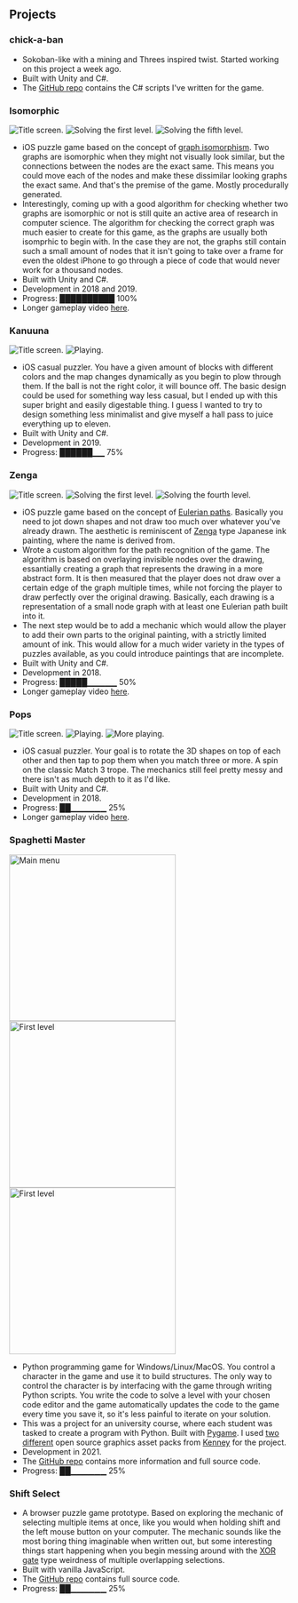 
## Projects

### chick-a-ban
* Sokoban-like with a mining and Threes inspired twist. Started working on this project a week ago.
* Built with Unity and C#.
* The [GitHub repo](https://github.com/enkomat/chick-a-ban) contains the C# scripts I've written for the game.

### Isomorphic

![Title screen.](https://raw.githubusercontent.com/enkomat/enkomat.github.io/master/gifs/IsomorphicLogo1.png "Title screen.")
![Solving the first level.](https://raw.githubusercontent.com/enkomat/enkomat.github.io/master/gifs/IsomorphicLoop1.gif "Solving the first level.")
![Solving the fifth level.](https://raw.githubusercontent.com/enkomat/enkomat.github.io/master/gifs/IsomorphicLoop2.gif "Solving the fifth level.")

* iOS puzzle game based on the concept of [graph isomorphism](https://en.wikipedia.org/wiki/Graph_isomorphism). Two graphs are isomorphic when they might not visually look similar, but the connections between the nodes are the exact same. This means you could move each of the nodes and make these dissimilar looking graphs the exact same. And that's the premise of the game. Mostly procedurally generated.
* Interestingly, coming up with a good algorithm for checking whether two graphs are isomorphic or not is still quite an active area of research in computer science. The algorithm for checking the correct graph was much easier to create for this game, as the graphs are usually both isomprhic to begin with. In the case they are not, the graphs still contain such a small amount of nodes that it isn't going to take over a frame for even the oldest iPhone to go through a piece of code that would never work for a thousand nodes.
* Built with Unity and C#.
* Development in 2018 and 2019.
* Progress: ██████████ 100%
* Longer gameplay video [here](https://vimeo.com/531702062).

### Kanuuna

![Title screen.](https://raw.githubusercontent.com/enkomat/enkomat.github.io/master/gifs/KanuunaLogo1.gif "Title screen.")
![Playing.](https://raw.githubusercontent.com/enkomat/enkomat.github.io/master/gifs/KanuunaLoop1.gif "Playing.")

* iOS casual puzzler. You have a given amount of blocks with different colors and the map changes dynamically as you begin to plow through them. If the ball is not the right color, it will bounce off. The basic design could be used for something way less casual, but I ended up with this super bright and easily digestable thing. I guess I wanted to try to design something less minimalist and give myself a hall pass to juice everything up to eleven.
* Built with Unity and C#.
* Development in 2019.
* Progress: ██████▁▁ 75%

### Zenga

![Title screen.](https://raw.githubusercontent.com/enkomat/enkomat.github.io/master/gifs/ZengaLoop2.gif "Title screen.")
![Solving the first level.](https://raw.githubusercontent.com/enkomat/enkomat.github.io/master/gifs/ZengaLoop1.gif "Solving the first level.")
![Solving the fourth level.](https://raw.githubusercontent.com/enkomat/enkomat.github.io/master/gifs/ZengaLoop4.gif "Solving the fourth level.")

* iOS puzzle game based on the concept of [Eulerian paths](https://en.wikipedia.org/wiki/Eulerian_path). Basically you need to jot down shapes and not draw too much over whatever you've already drawn. The aesthetic is reminiscent of [Zenga](https://en.wikipedia.org/wiki/Zenga) type Japanese ink painting, where the name is derived from.
* Wrote a custom algorithm for the path recognition of the game. The algorithm is based on overlaying invisible nodes over the drawing, essantially creating a graph that represents the drawing in a more abstract form. It is then measured that the player does not draw over a certain edge of the graph multiple times, while not forcing the player to draw perfectly over the original drawing. Basically, each drawing is a representation of a small node graph with at least one Eulerian path built into it.
* The next step would be to add a mechanic which would allow the player to add their own parts to the original painting, with a strictly limited amount of ink. This would allow for a much wider variety in the types of puzzles available, as you could introduce paintings that are incomplete.
* Built with Unity and C#.
* Development in 2018.
* Progress: █████▁▁▁▁▁ 50%
* Longer gameplay video [here](https://vimeo.com/531702505).

### Pops

![Title screen.](https://raw.githubusercontent.com/enkomat/enkomat.github.io/master/gifs/PopsLoop1.gif "Title screen.")
![Playing.](https://raw.githubusercontent.com/enkomat/enkomat.github.io/master/gifs/PopsLoop2.gif "Playing.")
![More playing.](https://raw.githubusercontent.com/enkomat/enkomat.github.io/master/gifs/PopsLoop3.gif "More playing.")

* iOS casual puzzler. Your goal is to rotate the 3D shapes on top of each other and then tap to pop them when you match three or more. A spin on the classic Match 3 trope. The mechanics still feel pretty messy and there isn't as much depth to it as I'd like.
* Built with Unity and C#.
* Development in 2018.
* Progress: ██▁▁▁▁▁▁ 25%
* Longer gameplay video [here](https://vimeo.com/531703365).

### Spaghetti Master

<img src="https://raw.githubusercontent.com/enkomat/ot-harjoitustyo/master/dokumentaatio/main_menu_screenshot.png" alt="Main menu" width="300"/> <img src="https://raw.githubusercontent.com/enkomat/ot-harjoitustyo/master/dokumentaatio/level_1_screenshot.png" alt="First level" width="300"/> <img src="https://raw.githubusercontent.com/enkomat/enkomat.github.io/master/gifs/Screenshot%202021-06-22%20at%2012.39.27.png" alt="First level" width="300"/>

* Python programming game for Windows/Linux/MacOS. You control a character in the game and use it to build structures. The only way to control the character is by interfacing with the game through writing Python scripts. You write the code to solve a level with your chosen code editor and the game automatically updates the code to the game every time you save it, so it's less painful to iterate on your solution.
* This was a project for an university course, where each student was tasked to create a program with Python. Built with [Pygame](https://www.pygame.org/). I used [two](https://www.kenney.nl/assets/micro-roguelike) [different](https://www.kenney.nl/assets/game-icons) open source graphics asset packs from [Kenney](https://www.kenney.nl) for the project.
* Development in 2021.
* The [GitHub repo](https://github.com/enkomat/ot-harjoitustyo) contains more information and full source code.
* Progress: ██▁▁▁▁▁▁ 25%

### Shift Select

* A browser puzzle game prototype. Based on exploring the mechanic of selecting multiple items at once, like you would when holding shift and the left mouse button on your computer. The mechanic sounds like the most boring thing imaginable when written out, but some interesting things start happening when you begin messing around with the [XOR gate](https://en.wikipedia.org/wiki/XOR_gate) type weirdness of multiple overlapping selections.
* Built with vanilla JavaScript.
* The [GitHub repo](https://github.com/enkomat/shiftselect) contains full source code.
* Progress: ██▁▁▁▁▁▁ 25%
